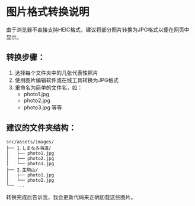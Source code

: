 # 图片格式转换说明

由于浏览器不直接支持HEIC格式，建议将部分照片转换为JPG格式以便在网页中显示。

## 转换步骤：

1. 选择每个文件夹中的几张代表性照片
2. 使用图片编辑软件或在线工具转换为JPG格式
3. 重命名为简单的文件名，如：
   - photo1.jpg
   - photo2.jpg
   - photo3.jpg
   等等

## 建议的文件夹结构：

```
src/assets/images/
├── 1.しまなみ海道/
│   ├── photo1.jpg
│   ├── photo2.jpg
│   └── photo3.jpg
├── 2.生駒山/
│   ├── photo1.jpg
│   └── photo2.jpg
└── ...
```

转换完成后告诉我，我会更新代码来正确加载这些图片。